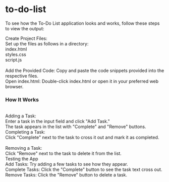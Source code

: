 # to-do-list
To see how the To-Do List application looks and works, follow these steps to view the output:

Create Project Files: 
<br>
Set up the files as follows in a directory:
<br>
index.html
<br>
styles.css
<br>
script.js <br>
<br>
Add the Provided Code: Copy and paste the code snippets provided into the respective files.
<br>
Open index.html: Double-click index.html or open it in your preferred web browser.
<br>
### How It Works 
<br>
Adding a Task:
<br>Enter a task in the input field and click "Add Task."
<br>The task appears in the list with "Complete" and "Remove" buttons.
<br> Completing a Task:
<br>Click "Complete" next to the task to cross it out and mark it as completed.
<br><br>
Removing a Task:
<br>Click "Remove" next to the task to delete it from the list.
<br>Testing the App
<br>Add Tasks: Try adding a few tasks to see how they appear.
<br>Complete Tasks: Click the "Complete" button to see the task text cross out.
<br>Remove Tasks: Click the "Remove" button to delete a task.
